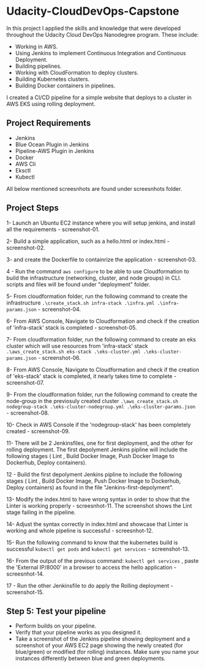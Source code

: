 # Udacity-CloudDevOps-Capstone

In this project I applied the skills and knowledge that were developed throughout the Udacity Cloud DevOps Nanodegree program. These include:
  - Working in AWS.
  - Using Jenkins to implement Continuous Integration and Continuous Deployment.
  - Building pipelines.
  - Working with CloudFormation to deploy clusters.
  - Building Kubernetes clusters.
  - Building Docker containers in pipelines.
  
I created a CI/CD pipeline for a simple website that deploys to a cluster in AWS EKS using rolling deployment.

## Project Requirements
  - Jenkins
  - Blue Ocean Plugin in Jenkins
  - Pipeline-AWS Plugin in Jenkins
  - Docker
  - AWS Cli
  - Eksctl
  - Kubectl
  
 All below mentioned screesnhots are found under screesnhots folder.
 
## Project Steps
  1- Launch an Ubuntu EC2 instance where you will setup jenkins, and install all the requirements - screenshot-01.
  
  2- Build a simple application, such as a hello.html or index.html - screenshot-02.
  
  3- and create the Dockerfile to containrize the application - screenshot-03.
  
  4 - Run the command `aws configure` to be able to use Cloudformation to build the infrastructure (networking, cluster, and node groups) in CLI. scripts and files will be found under "deployment" folder.
  
  5- From cloudformation folder, run the following command to create the infrastructure `.\create_stack.sh infra-stack .\infra.yml .\infra-params.json` - screenshot-04.
  
  6- From AWS Console, Navigate to Cloudformation and check if the creation of 'infra-stack' stack is completed - screenshot-05.
  
  7- From cloudformation folder, run the following command to create an eks cluster which will use resources from 'infra-stack' stack ` .\aws_create_stack.sh eks-stack .\eks-cluster.yml .\eks-cluster-params.json` - screenshot-06.
  
  8- From AWS Console, Navigate to Cloudformation and check if the creation of 'eks-stack' stack is completed, it nearly takes time to complete - screenshot-07.
  
  9- From the cloudformation folder, run the following command to create the node-group in the previosuly created cluster `.\aws_create_stack.sh nodegroup-stack .\eks-cluster-nodegroup.yml .\eks-cluster-params.json` - screenshot-08.
  
  10- Check in AWS Console if the 'nodegroup-stack' has been completely created - screenshot-09.
  
  11- There will be 2 Jenkinsfiles, one for first deployment, and the other for rolling deployment. The first depolyment Jenkins pipline will include the following stages ( Lint , Build Docker Image, Push Docker Image to Dockerhub, Deploy containers).
  
  12 - Build the first depolyment Jenkins pipline to include the following stages ( Lint , Build Docker Image, Push Docker Image to Dockerhub, Deploy containers) as found in the file "Jenkins-first-depolyment".
  
  13- Modify the index.html to have wrong syntax in order to show that the Linter is working properly - screesnhot-11. The screenshot shows the Lint stage failing in the pipeline. 
  
  14- Adjust the syntax correctly in index.html and showcase that Linter is working and whole pipeline is successful - screesnhot-12.
  
  15- Run the following command to know that the kubernetes build is successful `kubectl get pods` and `kubectl get services` - screenshot-13.
  
  16- From the output of the previous command: `kubectl get services` , paste the 'External IP/8000' in a browser to access the hello application - screesnhot-14.
  
  17 - Run the other Jenkinsfile to do apply the Rolling deployment - screenshot-15.
  
  
  
  


## Step 5: Test your pipeline
  - Perform builds on your pipeline.
  - Verify that your pipeline works as you designed it.
  - Take a screenshot of the Jenkins pipeline showing deployment and a screenshot of your AWS EC2 page showing the newly created (for blue/green) or modified (for rolling) instances. Make sure you name your instances differently between blue and green deployments.
